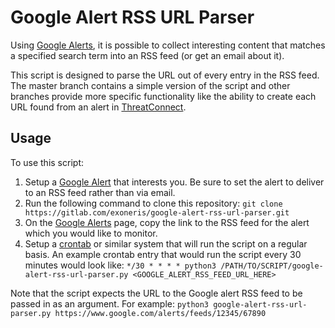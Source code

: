 # Google Alert RSS URL Parser

Using [Google Alerts](https://www.google.com/alerts), it is possible to collect interesting content that matches a specified search term into an RSS feed (or get an email about it).

This script is designed to parse the URL out of every entry in the RSS feed. The master branch contains a simple version of the script and other branches provide more specific functionality like the ability to create each URL found from an alert in [ThreatConnect](https://app.threatconnect.com).

## Usage

To use this script:

1. Setup a [Google Alert](https://www.google.com/alerts) that interests you. Be sure to set the alert to deliver to an RSS feed rather than via email.
2. Run the following command to clone this repository: 
  `git clone https://gitlab.com/exoneris/google-alert-rss-url-parser.git`
3. On the [Google Alerts](https://www.google.com/alerts) page, copy the link to the RSS feed for the alert which you would like to monitor.
4. Setup a [crontab](https://www.cyberciti.biz/faq/how-do-i-add-jobs-to-cron-under-linux-or-unix-oses/) or similar system that will run the script on a regular basis. An example crontab entry that would run the script every 30 minutes would look like:
  `*/30 * * * * python3 /PATH/TO/SCRIPT/google-alert-rss-url-parser.py <GOOGLE_ALERT_RSS_FEED_URL_HERE>`

Note that the script expects the URL to the Google alert RSS feed to be passed in as an argument. For example:
  `python3 google-alert-rss-url-parser.py https://www.google.com/alerts/feeds/12345/67890`